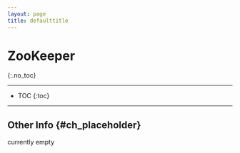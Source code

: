 ```yaml
---
layout: page
title: defaulttitle
---
```



# ZooKeeper
{:.no_toc}

---
* TOC
{:toc}
---

## Other Info {#ch_placeholder}

currently empty

